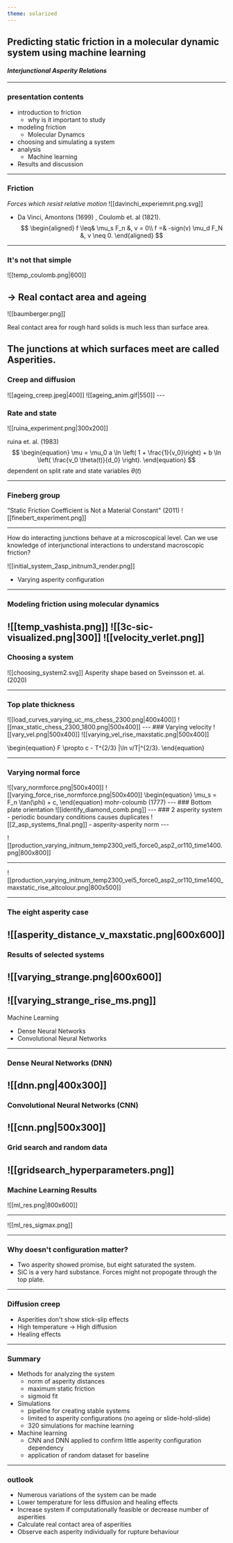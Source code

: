 ```yaml
---
theme: solarized
---
```


## Predicting static friction in a molecular dynamic system using machine learning

#### _Interjunctional Asperity Relations_

---

### presentation contents
- introduction to friction
	- why is it important to study
- modeling friction
	- Molecular Dynamcs
- choosing and simulating a system
- analysis 
	- Machine learning
- Results and discussion

---
### Friction
_Forces which resist relative motion_
![[davinchi_experiemnt.png.svg]]
- Da Vinci, Amontons (1699) , Coulomb et. al (1821). 
$$
\begin{aligned}
f \leq& \mu_s F_n &, v = 0\\
f =& -sign(v) \mu_d F_N &, v \neq 0.
\end{aligned}
$$

---
### It's not that simple

![[temp_coulomb.png|600]]

-> Real contact area and ageing
---



![[baumberger.png]]

Real contact area for rough hard solids is much less than surface area.

The junctions at which surfaces meet are called Asperities.
---
### Creep and diffusion
<split even>
![[ageing_creep.jpeg|400]]
![[ageing_anim.gif|550]]
</split>
---

### Rate and state
![[ruina_experiment.png|300x200]]

ruina et. al. (1983)
$$
\begin{equation}
    \mu = \mu_0 a \ln \left( 1 + \frac{1}{v_0}\right) + b \ln \left( \frac{v_0 \theta(t)}{d_0} \right).
\end{equation}
$$
dependent on split rate and state variables $\theta(t)$

---
### Fineberg group

"Static Friction Coefficient is Not a Material Constant" (2011)
![[finebert_experiment.png]]

---
How do interacting junctions behave at a microscopical level. Can we use knowledge of interjunctional interactions to understand macroscopic friction?

![[initial_system_2asp_initnum3_render.png]]

- Varying asperity configuration
---

### Modeling friction using molecular dynamics

![[temp_vashista.png]]
<split even>
![[3c-sic-visualized.png|300]]
![[velocity_verlet.png]]
</split>
---
### Choosing a system
![[choosing_system2.svg]]
Asperity shape based on Sveinsson et. al. (2020)

---
### Top plate thickness
<split even>
![[load_curves_varying_uc_ms_chess_2300.png|400x400]]
![[max_static_chess_2300_1800.png|500x400]]
</split>
---
### Varying velocity
<split left="1" right="1">
![[vary_vel.png|500x400]]
![[varying_vel_rise_maxstatic.png|500x400]]
</split>

\begin{equation}
    F \propto c - T^{2/3} |\ln v/T|^{2/3}.
\end{equation}


---
### Varying normal force
<split even>
![[vary_normforce.png|500x400]]
![[varying_force_rise_normforce.png|500x400]]
</split>
\begin{equation}
    \mu_s = F_n \tan(\phi) + c,
\end{equation}
mohr-coloumb (1777)
---
### Bottom plate orientation
![[identify_diamond_comb.png]]
---
### 2 asperity system
- periodic boundary conditions causes duplicates
![[2_asp_systems_final.png]]
- asperity-asperity norm
---

![[production_varying_initnum_temp2300_vel5_force0_asp2_or110_time1400.png|800x800]]

---
![[production_varying_initnum_temp2300_vel5_force0_asp2_or110_time1400_maxstatic_rise_altcolour.png|800x500]]

---
### The eight asperity case
![[asperity_distance_v_maxstatic.png|600x600]]
---
### Results of selected systems
![[varying_strange.png|600x600]]
---
![[varying_strange_rise_ms.png]]
---
Machine Learning
- Dense Neural Networks
- Convolutional Neural Networks

---
### Dense Neural Networks (DNN)
![[dnn.png|400x300]]
---
### Convolutional Neural Networks (CNN)
![[cnn.png|500x300]]
---
### Grid search and random data
![[gridsearch_hyperparameters.png]]
---
### Machine Learning Results
![[ml_res.png|800x600]]

---
![[ml_res_sigmax.png]]

---

### Why doesn't configuration matter?
- Two asperity showed promise, but eight saturated the system.
- SiC is a very hard substance. Forces might not propogate through the top plate.
---
### Diffusion creep
- Asperities don't show stick-slip effects
- High temperature -> High diffusion
- Healing effects

---
### Summary
- Methods for analyzing the system
	- norm of asperity distances
	- maximum static friction
	- sigmoid fit
- Simulations
	- pipeline for creating stable systems
	- limited to asperity configurations (no ageing or slide-hold-slide)
	- 320 simulations for machine learning
- Machine learning
	- CNN and DNN applied to confirm little asperity configuration dependency
	- application of random dataset for baseline

---
### outlook
- Numerous variations of the system can be made
- Lower temperature for less diffusion and healing effects
- Increase system if computationally feasible or decrease number of asperities
- Calculate real contact area of asperities
- Observe each asperity individually for rupture behaviour